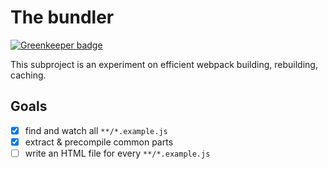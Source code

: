 # The bundler

[![Greenkeeper badge](https://badges.greenkeeper.io/ndelangen/webpack-entry-function-reprodution.svg)](https://greenkeeper.io/)

This subproject is an experiment on efficient webpack building, rebuilding, caching.

## Goals

- [x] find and watch all `**/*.example.js`
- [x] extract & precompile common parts
- [ ] write an HTML file for every `**/*.example.js`
